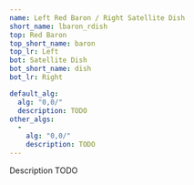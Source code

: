 ```yaml
---
name: Left Red Baron / Right Satellite Dish
short_name: lbaron_rdish
top: Red Baron
top_short_name: baron
top_lr: Left
bot: Satellite Dish
bot_short_name: dish
bot_lr: Right

default_alg:
  alg: "0,0/"
  description: TODO
other_algs:
  -
    alg: "0,0/"
    description: TODO
---
```


Description TODO

